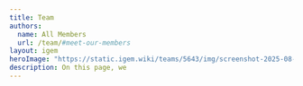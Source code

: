 ```yaml
---
title: Team
authors:
  name: All Members
  url: /team/#meet-our-members
layout: igem
heroImage: "https://static.igem.wiki/teams/5643/img/screenshot-2025-08-06-at-21-23-43.webp"
description: On this page, we
---
```


<script setup>
import MemberPage from '../.vitepress/components/MemberPage.vue'
</script>

<MemberPage/>
